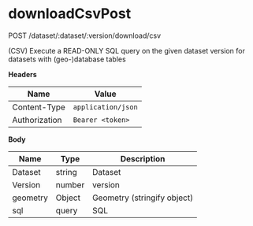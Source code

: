 # downloadCsvPost

POST /dataset/:dataset/:version/download/csv

(CSV) Execute a READ-ONLY SQL query on the given dataset version for datasets with (geo-)database tables

**Headers**

| Name          | Value              |
| ------------- | ------------------ |
| Content-Type  | `application/json` |
| Authorization | `Bearer <token>`   |

**Body**

| Name     | Type   | Description                 |
| -------- | ------ | --------------------------- |
| Dataset  | string | Dataset                     |
| Version  | number | version                     |
| geometry | Object | Geometry (stringify object) |
| sql      | query  | SQL                         |
